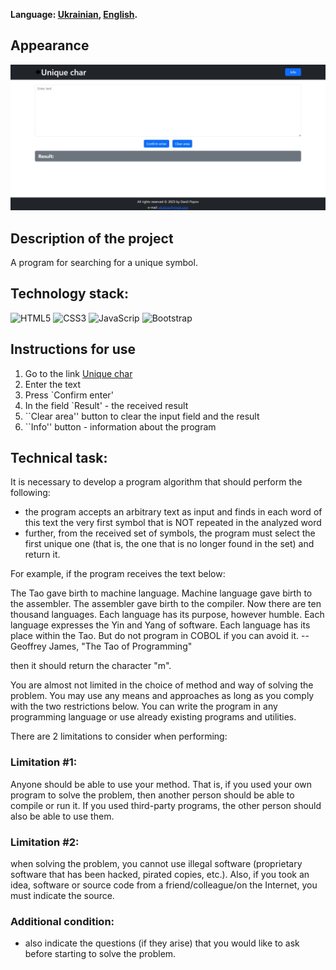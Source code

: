 **Language: [Ukrainian](README.md), [English](README.en.md).**

## Appearance

![Appearance](./assets/view.jpg)
## Description of the project

A program for searching for a unique symbol.

## Technology stack:

![HTML5](https://img.shields.io/badge/HTML5-E34F26?style=for-the-badge&logo=html5&logoColor=white)
![CSS3](https://img.shields.io/badge/CSS3-1572B6?style=for-the-badge&logo=css3&logoColor=white)
![JavaScrip](https://img.shields.io/badge/JavaScript-323330?style=for-the-badge&logo=javascript&logoColor=F7DF1E)
![Bootstrap](https://img.shields.io/badge/Bootstrap-35FFF8?style=for-the-badge)

## Instructions for use

1. Go to the link [Unique char]()
2. Enter the text
3. Press `Confirm enter'
4. In the field `Result' - the received result
5. ``Clear area'' button to clear the input field and the result
6. ``Info'' button - information about the program

## Technical task:

It is necessary to develop a program algorithm that should perform the following:
- the program accepts an arbitrary text as input and finds in each word of this text the very first symbol that is NOT repeated in the analyzed word
- further, from the received set of symbols, the program must select the first unique one (that is, the one that is no longer found in the set) and return it.

For example, if the program receives the text below:

The Tao gave birth to machine language. Machine language gave birth
to the assembler.
The assembler gave birth to the compiler. Now there are ten thousand
languages.
Each language has its purpose, however humble. Each language
expresses the Yin and Yang of software. Each language has its place within
the Tao.
But do not program in COBOL if you can avoid it.
         -- Geoffrey James, "The Tao of Programming"

then it should return the character "m".

You are almost not limited in the choice of method and way of solving the problem. You may use any means and approaches as long as you comply with the two restrictions below. You can write the program in any programming language or use already existing programs and utilities.

There are 2 limitations to consider when performing:

### Limitation #1:
Anyone should be able to use your method. That is, if you used your own program to solve the problem, then another person should be able to compile or run it. If you used third-party programs, the other person should also be able to use them.

### Limitation #2:
when solving the problem, you cannot use illegal software (proprietary software that has been hacked, pirated copies, etc.). Also, if you took an idea, software or source code from a friend/colleague/on the Internet, you must indicate the source.

### Additional condition:
- also indicate the questions (if they arise) that you would like to ask before starting to solve the problem.